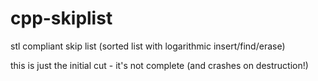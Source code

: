 cpp-skiplist
============

stl compliant skip list (sorted list with logarithmic insert/find/erase)

this is just the initial cut - it's not complete (and crashes on destruction!)
